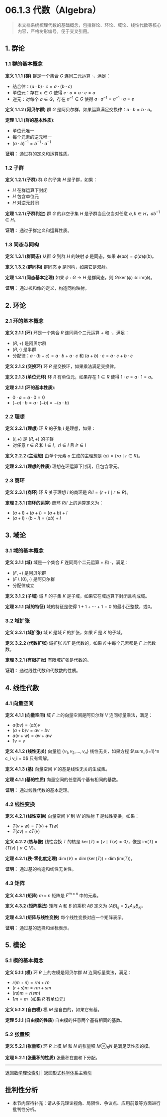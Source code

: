 # 06.1.3 代数（Algebra）

> 本文档系统梳理代数的基础概念，包括群论、环论、域论、线性代数等核心内容，严格树形编号，便于交叉引用。

## 1. 群论

### 1.1 群的基本概念

**定义 1.1.1 (群)**
群是一个集合 $G$ 连同二元运算 $\cdot$，满足：

- 结合律：$(a \cdot b) \cdot c = a \cdot (b \cdot c)$
- 单位元：存在 $e \in G$ 使得 $e \cdot a = a \cdot e = a$
- 逆元：对每个 $a \in G$，存在 $a^{-1} \in G$ 使得 $a \cdot a^{-1} = a^{-1} \cdot a = e$

**定义 1.1.2 (阿贝尔群)**
群 $G$ 是阿贝尔群，如果运算满足交换律：$a \cdot b = b \cdot a$。

**定理 1.1.1 (群的基本性质)**:

- 单位元唯一
- 每个元素的逆元唯一
- $(a \cdot b)^{-1} = b^{-1} \cdot a^{-1}$

**证明：** 通过群的定义和运算性质。

### 1.2 子群

**定义 1.2.1 (子群)**
群 $G$ 的子集 $H$ 是子群，如果：

- $H$ 在群运算下封闭
- $H$ 包含单位元
- $H$ 对逆元封闭

**定理 1.2.1 (子群判定)**
群 $G$ 的非空子集 $H$ 是子群当且仅当对任意 $a, b \in H$，$ab^{-1} \in H$。

**证明：** 通过子群定义和运算性质。

### 1.3 同态与同构

**定义 1.3.1 (群同态)**
从群 $G$ 到群 $H$ 的映射 $\phi$ 是同态，如果 $\phi(ab) = \phi(a)\phi(b)$。

**定义 1.3.2 (群同构)**
群同态 $\phi$ 是同构，如果它是双射。

**定理 1.3.1 (同态基本定理)**
如果 $\phi: G \rightarrow H$ 是群同态，则 $G/\ker(\phi) \cong \text{im}(\phi)$。

**证明：** 通过核和像的定义，构造同构映射。

## 2. 环论

### 2.1 环的基本概念

**定义 2.1.1 (环)**
环是一个集合 $R$ 连同两个二元运算 $+$ 和 $\cdot$，满足：

- $(R, +)$ 是阿贝尔群
- $(R, \cdot)$ 是半群
- 分配律：$a \cdot (b + c) = a \cdot b + a \cdot c$ 和 $(a + b) \cdot c = a \cdot c + b \cdot c$

**定义 2.1.2 (交换环)**
环 $R$ 是交换环，如果乘法满足交换律。

**定义 2.1.3 (单位元环)**
环 $R$ 有单位元，如果存在 $1 \in R$ 使得 $1 \cdot a = a \cdot 1 = a$。

**定理 2.1.1 (环的基本性质)**:

- $0 \cdot a = a \cdot 0 = 0$
- $(-a) \cdot b = a \cdot (-b) = -(a \cdot b)$

### 2.2 理想

**定义 2.2.1 (理想)**
环 $R$ 的子集 $I$ 是理想，如果：

- $(I, +)$ 是 $(R, +)$ 的子群
- 对任意 $r \in R$ 和 $i \in I$，$ri \in I$ 且 $ir \in I$

**定义 2.2.2 (主理想)**
由单个元素 $a$ 生成的主理想是 $(a) = \{ra \mid r \in R\}$。

**定理 2.2.1 (理想的性质)**
理想在环运算下封闭，且包含零元。

### 2.3 商环

**定义 2.3.1 (商环)**
环 $R$ 关于理想 $I$ 的商环是 $R/I = \{r + I \mid r \in R\}$。

**定理 2.3.1 (商环的运算)**
商环 $R/I$ 上的运算定义为：

- $(a + I) + (b + I) = (a + b) + I$
- $(a + I) \cdot (b + I) = (ab) + I$

## 3. 域论

### 3.1 域的基本概念

**定义 3.1.1 (域)**
域是一个集合 $F$ 连同两个二元运算 $+$ 和 $\cdot$，满足：

- $(F, +)$ 是阿贝尔群
- $(F \setminus \{0\}, \cdot)$ 是阿贝尔群
- 分配律成立

**定义 3.1.2 (子域)**
域 $F$ 的子集 $K$ 是子域，如果它在域运算下封闭且构成域。

**定理 3.1.1 (域的特征)**
域的特征是使得 $1 + 1 + \cdots + 1 = 0$ 的最小正整数，或0。

### 3.2 域扩张

**定义 3.2.1 (域扩张)**
域 $K$ 是域 $F$ 的扩张，如果 $F$ 是 $K$ 的子域。

**定义 3.2.2 (代数扩张)**
域扩张 $K/F$ 是代数的，如果 $K$ 中每个元素都是 $F$ 上代数数。

**定理 3.2.1 (有限扩张)**
有限域扩张是代数的。

**证明：** 通过线性代数和代数数的性质。

## 4. 线性代数

### 4.1 向量空间

**定义 4.1.1 (向量空间)**
域 $F$ 上的向量空间是阿贝尔群 $V$ 连同标量乘法，满足：

- $a(bv) = (ab)v$
- $(a + b)v = av + bv$
- $a(v + w) = av + aw$
- $1v = v$

**定义 4.1.2 (线性无关)**
向量组 $\{v_1, v_2, \ldots, v_n\}$ 线性无关，如果方程 $\sum_{i=1}^n c_i v_i = 0$ 只有零解。

**定义 4.1.3 (基)**
向量空间 $V$ 的基是线性无关的生成集。

**定理 4.1.1 (基的性质)**
向量空间的任意两个基有相同的基数。

**证明：** 通过线性代数的基本定理。

### 4.2 线性变换

**定义 4.2.1 (线性变换)**
向量空间 $V$ 到 $W$ 的映射 $T$ 是线性变换，如果：

- $T(v + w) = T(v) + T(w)$
- $T(cv) = cT(v)$

**定义 4.2.2 (核与像)**
线性变换 $T$ 的核是 $\ker(T) = \{v \mid T(v) = 0\}$，像是 $\text{im}(T) = \{T(v) \mid v \in V\}$。

**定理 4.2.1 (秩-零化度定理)**
$\dim(V) = \dim(\ker(T)) + \dim(\text{im}(T))$。

**证明：** 通过基的构造和线性无关性。

### 4.3 矩阵

**定义 4.3.1 (矩阵)**
$m \times n$ 矩阵是 $F^{m \times n}$ 中的元素。

**定义 4.3.2 (矩阵乘法)**
矩阵 $A$ 和 $B$ 的乘积 $AB$ 定义为 $(AB)_{ij} = \sum_k A_{ik} B_{kj}$。

**定理 4.3.1 (矩阵与线性变换)**
每个线性变换对应一个矩阵表示。

**证明：** 通过基的选择和坐标表示。

## 5. 模论

### 5.1 模的基本概念

**定义 5.1.1 (模)**
环 $R$ 上的左模是阿贝尔群 $M$ 连同标量乘法，满足：

- $r(m + n) = rm + rn$
- $(r + s)m = rm + sm$
- $(rs)m = r(sm)$
- $1m = m$（如果 $R$ 有单位元）

**定义 5.1.2 (自由模)**
模 $M$ 是自由的，如果它有基。

**定理 5.1.1 (自由模的性质)**
自由模的任意两个基有相同的基数。

### 5.2 张量积

**定义 5.2.1 (张量积)**
环 $R$ 上模 $M$ 和 $N$ 的张量积 $M \otimes_R N$ 是满足泛性质的模。

**定理 5.2.1 (张量积的性质)**
张量积在直和下分配。

---

[返回数学理论索引](README.md) | [返回形式科学体系主索引](README.md)


## 批判性分析

- 本节内容待补充：请从多元理论视角、局限性、争议点、应用前景等方面进行批判性分析。
